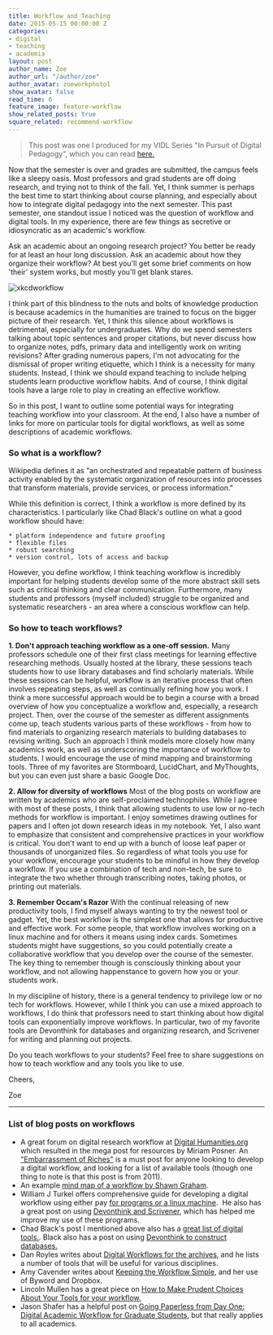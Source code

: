```yaml
---
title: Workflow and Teaching
date: 2015-05-15 00:00:00 Z
categories:
- digital
- teaching
- academia
layout: post
author_name: Zoe
author_url: "/author/zoe"
author_avatar: zoeworkphoto1
show_avatar: false
read_time: 6
feature_image: feature-workflow
show_related_posts: true
square_related: recommend-workflow
---
```


> This post was one I produced for my VIDL Series "In Pursuit of Digital Pedagogy", which you can read [here.](https://my.vanderbilt.edu/vidl/2015/05/in-pursuit-of-digital-pedagogy-workflow-teaching/)

Now that the semester is over and grades are submitted, the campus feels like a sleepy oasis. Most professors and grad students are off doing research, and trying not to think of the fall. Yet, I think summer is perhaps the best time to start thinking about course planning, and especially about how to integrate digital pedagogy into the next semester. This past semester, one standout issue I noticed was the question of workflow and digital tools. In my experience, there are few things as secretive or idiosyncratic as an academic's workflow.

Ask an academic about an ongoing research project? You better be ready for at least an hour long discussion.
Ask an academic about how they organize their workflow? At best you'll get some brief comments on how 'their' system works, but mostly you'll get blank stares.

![xkcdworkflow]({{site.url}}/img/post-assets/xkcdworkflow.jpg)

I think part of this blindness to the nuts and bolts of knowledge production is because academics in the humanities are trained to focus on the bigger picture of their research. Yet, I think this silence about workflows is detrimental, especially for undergraduates. Why do we spend semesters talking about topic sentences and proper citations, but never discuss how to organize notes, pdfs, primary data and intelligently work on writing revisions? After grading numerous papers, I'm not advocating for the dismissal of proper writing etiquette, which I think is a necessity for many students. Instead, I think we should expand teaching to include helping students learn productive workflow habits. And of course, I think digital tools have a large role to play in creating an effective workflow.

So in this post, I want to outline some potential ways for integrating teaching workflow into your classroom. At the end, I also have a number of links for more on particular tools for digital workflows, as well as some descriptions of academic workflows.

### So what is a workflow?
Wikipedia defines it as "an orchestrated and repeatable pattern of business activity enabled by the systematic organization of resources into processes that transform materials, provide services, or process information."

While this definition is correct, I think a workflow is more defined by its characteristics. I particularly like Chad Black's outline on what a good workflow should have:

	* platform independence and future proofing
	* flexible files
	* robust searching
	* version control, lots of access and backup

However, you define workflow, I think teaching workflow is incredibly important for helping students develop some of the more abstract skill sets such as critical thinking and clear communication. Furthermore, many students and professors (myself included) struggle to be organized and systematic researchers - an area where a conscious workflow can help.

### So how to teach workflows?

**1. Don't approach teaching workflow as a one-off session.**
Many professors schedule one of their first class meetings for learning effective researching methods. Usually hosted at the library, these sessions teach students how to use library databases and find scholarly materials. While these sessions can be helpful, workflow is an iterative process that often involves repeating steps, as well as continually refining how you work. I think a more successful approach would be to begin a course with a broad overview of how you conceptualize a workflow and, especially, a research project. Then, over the course of the semester as different assignments come up, teach students various parts of these workflows - from how to find materials to organizing research materials to building databases to revising writing. Such an approach I think models more closely how many academics work, as well as underscoring the importance of workflow to students. I would encourage the use of mind mapping and brainstorming tools. Three of my favorites are Stormboard, LucidChart, and MyThoughts, but you can even just share a basic Google Doc.

**2. Allow for diversity of workflows**
Most of the blog posts on workflow are written by academics who are self-proclaimed technophiles. While I agree with most of these posts, I think that allowing students to use low or no-tech methods for workflow is important. I enjoy sometimes drawing outlines for papers and I often jot down research ideas in my notebook. Yet, I also want to emphasize that consistent and comprehensive practices in your workflow is critical. You don't want to end up with a bunch of loose leaf paper or thousands of unorganized files. So regardless of what tools you use for your workflow, encourage your students to be mindful in how they develop a workflow. If you use a combination of tech and non-tech, be sure to integrate the two whether through transcribing notes, taking photos, or printing out materials.

**3. Remember Occam's Razor**
With the continual releasing of new productivity tools, I find myself always wanting to try the newest tool or gadget. Yet, the best workflow is the simplest one that allows for productive and effective work. For some people, that workflow involves working on a linux machine and for others it means using index cards. Sometimes students might have suggestions, so you could potentially create a collaborative workflow that you develop over the course of the semester. The key thing to remember though is consciously thinking about your workflow, and not allowing happenstance to govern how you or your students work.

In my discipline of history, there is a general tendency to privilege low or no tech for workflows. However, while I think you can use a mixed approach to workflows, I do think that professors need to start thinking about how digital tools can exponentially improve workflows. In particular, two of my favorite tools are Devonthink for databases and organizing research, and Scrivener for writing and planning out projects.

Do you teach workflows to your students? Feel free to share suggestions on how to teach workflow and any tools you like to use.

Cheers,

Zoe

* * * * * 

### List of blog posts on workflows 

* A great forum on digital research workflow at [Digital Humanities.org](http://digitalhumanities.org/answers/topic/share-your-digital-research-workflow) which resulted in the mega post for resources by Miriam Posner. An ["Embarrassment of Riches"](http://miriamposner.com/blog/embarrassments-of-riches-managing-research-assets/) is a must post for anyone looking to develop a digital workflow, and looking for a list of available tools (though one thing to note is that this post is from 2011).
* An example [mind map of a workflow by Shawn Graham](https://bubbl.us/mindmap?h=9cd6f/12f200/64X0rKA2wjvAU).
* William J Turkel offers comprehensive guide for developing a digital workflow using either pay [for programs or a linux machine](http://williamjturkel.net/how-to/).  He also has a great post on using [Devonthink and Scrivener](http://williamjturkel.net/2011/04/04/write-and-cluster/), which has helped me improve my use of these programs.
* Chad Black's post I mentioned above also has a [great list of digital tools.](https://parezcoydigo.wordpress.com/2011/03/14/update-on-the-ever-changing-workflow/). Black also has a post on using [Devonthink to construct databases.](https://parezcoydigo.wordpress.com/2008/11/13/devonthink-for-historical-research-part-ii/)
* Dan Royles writes about [Digital Workflows for the archives](http://chronicle.com/blogs/profhacker/digital-workflows-for-the-archives/53505), and he lists a number of tools that will be useful for various disciplines.
* Amy Cavender writes about [Keeping the Workflow Simple](http://chronicle.com/blogs/profhacker/keeping-the-workflow-simple/41281), and her use of Byword and Dropbox.
* Lincoln Mullen has a great piece on [How to Make Prudent Choices About Your Tools for your workflow.](http://chronicle.com/blogs/profhacker/how-to-make-prudent-choices-about-your-tools/51261)
* Jason Shafer has a helpful post on [Going Paperless from Day One: Digital Academic Workflow for Graduate Students](http://www.gradhacker.org/2011/08/12/going-paperless-from-day-one-digital-academic-workflow-for-grads/), but that really applies to all academics.


